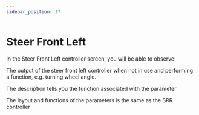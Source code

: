 ```yaml
---
sidebar_position: 17
---
```


# Steer Front Left

In the Steer Front Left controller screen, you will be able to observe:

The output of the steer front left controller when not in use and performing a function, e.g. turning wheel angle.

The description tells you the function associated with the parameter

The layout and functions of the parameters is the same as the SRR controller

















